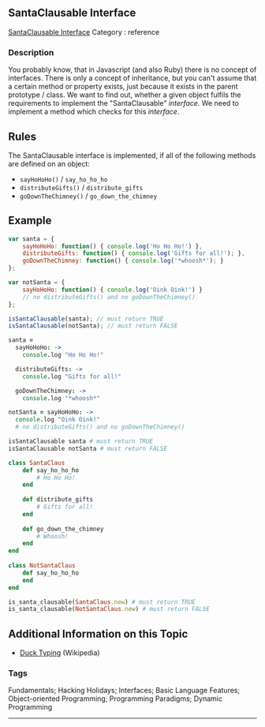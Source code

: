 ## SantaClausable Interface
[SantaClausable Interface](https://www.codewars.com/kata/santaclausable-interface)
Category : reference

### Description
You probably know, that in Javascript (and also Ruby) there is no concept of interfaces. There is only a concept of inheritance, but you can't assume that a certain method or property exists, just because it exists in the parent prototype / class. We want to find out, whether a given object fulfils the requirements to implement the "SantaClausable" *interface*. We need to implement a method which checks for this *interface*.

## Rules

The SantaClausable interface is implemented, if all of the following methods are defined on an object:

* `sayHoHoHo()` / `say_ho_ho_ho`
* `distributeGifts()` / `distribute_gifts`
* `goDownTheChimney()` / `go_down_the_chimney`

## Example

```javascript
var santa = {
    sayHoHoHo: function() { console.log('Ho Ho Ho!') },
    distributeGifts: function() { console.log('Gifts for all!'); },
    goDownTheChimney: function() { console.log('*whoosh*'); }
};

var notSanta = {
    sayHoHoHo: function() { console.log('Oink Oink!') }
    // no distributeGifts() and no goDownTheChimney()
};

isSantaClausable(santa); // must return TRUE
isSantaClausable(notSanta); // must return FALSE
```

```coffeescript
santa =
  sayHoHoHo: ->
    console.log "Ho Ho Ho!"

  distributeGifts: ->
    console.log "Gifts for all!"

  goDownTheChimney: ->
    console.log "*whoosh*"

notSanta = sayHoHoHo: ->
  console.log "Oink Oink!"
  # no distributeGifts() and no goDownTheChimney()

isSantaClausable santa # must return TRUE
isSantaClausable notSanta # must return FALSE
```

```ruby
class SantaClaus
    def say_ho_ho_ho
        # Ho Ho Ho!
    end
    
    def distribute_gifts
        # Gifts for all!
    end
    
    def go_down_the_chimney
        # Whoosh!
    end
end
  
class NotSantaClaus
    def say_ho_ho_ho
    end
end

is_santa_clausable(SantaClaus.new) # must return TRUE
is_santa_clausable(NotSantaClaus.new) # must return FALSE
```
## Additional Information on this Topic

* [Duck Typing](http://en.wikipedia.org/wiki/Duck_typing) (Wikipedia)

### Tags
Fundamentals; Hacking Holidays; Interfaces; Basic Language Features; Object-oriented Programming; Programming Paradigms; Dynamic Programming

- - -
